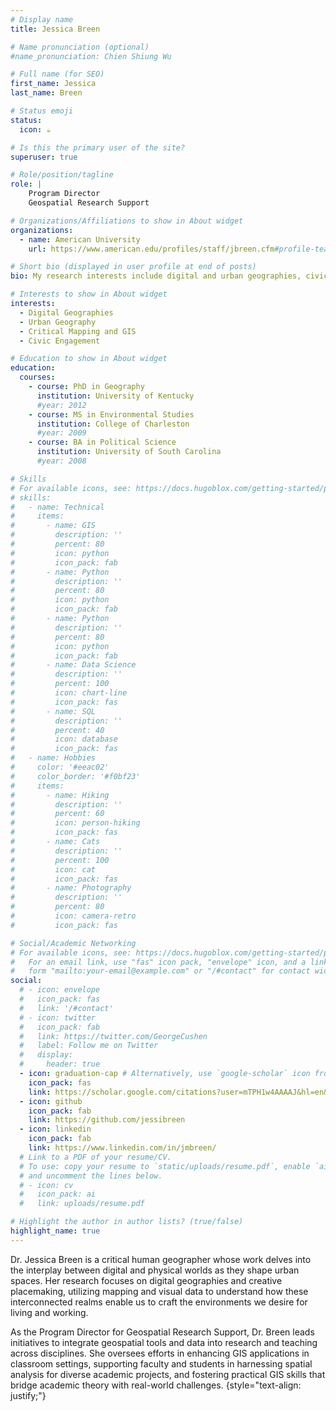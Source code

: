 ```yaml
---
# Display name
title: Jessica Breen

# Name pronunciation (optional)
#name_pronunciation: Chien Shiung Wu

# Full name (for SEO)
first_name: Jessica
last_name: Breen

# Status emoji
status:
  icon: ☕️

# Is this the primary user of the site?
superuser: true

# Role/position/tagline
role: |
    Program Director    
    Geospatial Research Support

# Organizations/Affiliations to show in About widget
organizations:
  - name: American University
    url: https://www.american.edu/profiles/staff/jbreen.cfm#profile-teaching

# Short bio (displayed in user profile at end of posts)
bio: My research interests include digital and urban geographies, civic engagement and critical mapping.

# Interests to show in About widget
interests:
  - Digital Geographies
  - Urban Geography
  - Critical Mapping and GIS
  - Civic Engagement

# Education to show in About widget
education:
  courses:
    - course: PhD in Geography
      institution: University of Kentucky
      #year: 2012
    - course: MS in Environmental Studies
      institution: College of Charleston
      #year: 2009
    - course: BA in Political Science
      institution: University of South Carolina
      #year: 2008

# Skills
# For available icons, see: https://docs.hugoblox.com/getting-started/page-builder/#icons
# skills:
#   - name: Technical
#     items:
#       - name: GIS
#         description: ''
#         percent: 80
#         icon: python
#         icon_pack: fab
#       - name: Python
#         description: ''
#         percent: 80
#         icon: python
#         icon_pack: fab
#       - name: Python
#         description: ''
#         percent: 80
#         icon: python
#         icon_pack: fab
#       - name: Data Science
#         description: ''
#         percent: 100
#         icon: chart-line
#         icon_pack: fas
#       - name: SQL
#         description: ''
#         percent: 40
#         icon: database
#         icon_pack: fas
#   - name: Hobbies
#     color: '#eeac02'
#     color_border: '#f0bf23'
#     items:
#       - name: Hiking
#         description: ''
#         percent: 60
#         icon: person-hiking
#         icon_pack: fas
#       - name: Cats
#         description: ''
#         percent: 100
#         icon: cat
#         icon_pack: fas
#       - name: Photography
#         description: ''
#         percent: 80
#         icon: camera-retro
#         icon_pack: fas

# Social/Academic Networking
# For available icons, see: https://docs.hugoblox.com/getting-started/page-builder/#icons
#   For an email link, use "fas" icon pack, "envelope" icon, and a link in the
#   form "mailto:your-email@example.com" or "/#contact" for contact widget.
social:
  # - icon: envelope
  #   icon_pack: fas
  #   link: '/#contact'
  # - icon: twitter
  #   icon_pack: fab
  #   link: https://twitter.com/GeorgeCushen
  #   label: Follow me on Twitter
  #   display:
  #     header: true
  - icon: graduation-cap # Alternatively, use `google-scholar` icon from `ai` icon pack
    icon_pack: fas
    link: https://scholar.google.com/citations?user=mTPH1w4AAAAJ&hl=en&inst=5803104576075509644
  - icon: github
    icon_pack: fab
    link: https://github.com/jessibreen
  - icon: linkedin
    icon_pack: fab
    link: https://www.linkedin.com/in/jmbreen/
  # Link to a PDF of your resume/CV.
  # To use: copy your resume to `static/uploads/resume.pdf`, enable `ai` icons in `params.yaml`,
  # and uncomment the lines below.
  # - icon: cv
  #   icon_pack: ai
  #   link: uploads/resume.pdf

# Highlight the author in author lists? (true/false)
highlight_name: true
---
```


Dr. Jessica Breen is a critical human geographer whose work delves into the interplay between digital and physical worlds as they shape urban spaces. Her research focuses on digital geographies and creative placemaking, utilizing mapping and visual data to understand how these interconnected realms enable us to craft the environments we desire for living and working.

As the Program Director for Geospatial Research Support, Dr. Breen leads initiatives to integrate geospatial tools and data into research and teaching across disciplines. She oversees efforts in enhancing GIS applications in classroom settings, supporting faculty and students in harnessing spatial analysis for diverse academic projects, and fostering practical GIS skills that bridge academic theory with real-world challenges.
{style="text-align: justify;"}
